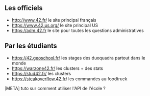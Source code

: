<!-- TITLE: School Website -->
<!-- SUBTITLE: A quick summary of School Website -->

## Les officiels
- http://www.42.fr/ le site principal français
- https://www.42.us.org/ le site principal US
- https://adm.42.fr le site pour toutes les questions administratives

## Par les étudiants

- https://42.geoschool.fr/ les stages des duoquadra partout dans le monde
- https://warzone42.fr/ les clusters + des stats
- https://stud42.fr/ les clusters
- https://steakoverflow.42.fr/ les commandes au foodtruck

[META] tuto sur comment utiliser l'API de l'école ?